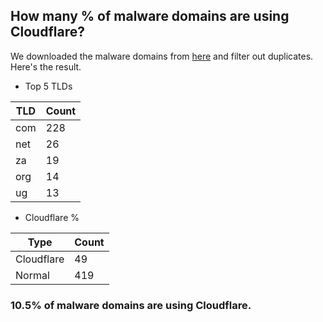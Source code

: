 ## How many % of malware domains are using Cloudflare?


We downloaded the malware domains from [here](https://urlhaus.abuse.ch) and filter out duplicates.
Here's the result.


[//]: # (start replacement)


- Top 5 TLDs

| TLD | Count |
| --- | --- |
| com | 228 |
| net | 26 |
| za | 19 |
| org | 14 |
| ug | 13 |


- Cloudflare %

| Type | Count |
| --- | --- |
| Cloudflare | 49 |
| Normal | 419 |


### 10.5% of malware domains are using Cloudflare.